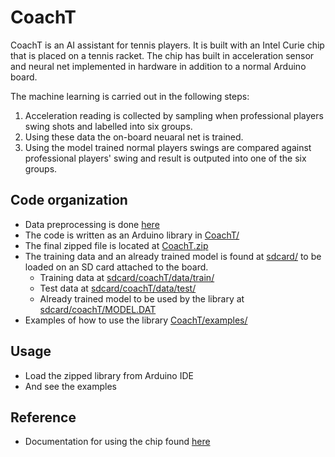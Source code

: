 # CoachT

CoachT is an AI assistant for tennis players. It is built with an Intel Curie chip that is placed on a tennis racket.
The chip has built in acceleration sensor and neural net implemented in hardware in addition to a normal Arduino board.

The machine learning is carried out in the following steps:

1. Acceleration reading is collected by sampling when professional players swing shots and labelled into six groups.
2. Using these data the on-board neuaral net is trained.
3. Using the model trained normal players swings are compared against professional players' swing and result is 
   outputed into one of the six groups.

## Code organization
* Data preprocessing is done [here](https://github.com/Eskender-B/coachT-Preprocess)
* The code is written as an Arduino library in [CoachT/](CoachT)
* The final zipped file is located at [CoachT.zip](CoachT.zip)
* The training data and an already trained model is found at [sdcard/](sdcard/) to be loaded
  on an SD card attached to the board.
	* Training data at [sdcard/coachT/data/train/](sdcard/coachT/data/train/)
	* Test data at [sdcard/coachT/data/test/](sdcard/coachT/data/test/)
	* Already trained model to be used by the library at [sdcard/coachT/MODEL.DAT](sdcard/coachT/MODEL.DAT)
* Examples of how to use the library [CoachT/examples/](CoachT/examples/)


## Usage

* Load the zipped library from Arduino IDE
* And see the examples

## Reference

* Documentation for using the chip found [here](https://www.general-vision.com/docs/)
 
